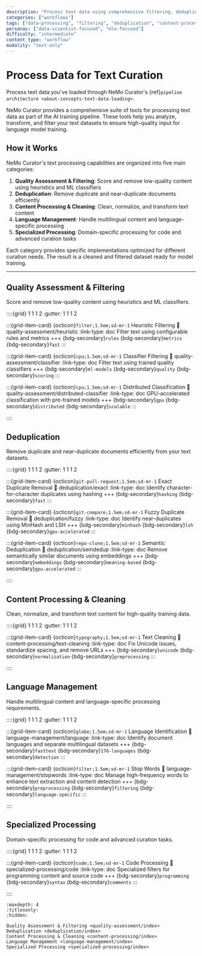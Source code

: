 ```yaml
---
description: "Process text data using comprehensive filtering, deduplication, content processing, and specialized tools for high-quality datasets"
categories: ["workflows"]
tags: ["data-processing", "filtering", "deduplication", "content-processing", "quality-assessment", "distributed"]
personas: ["data-scientist-focused", "mle-focused"]
difficulty: "intermediate"
content_type: "workflow"
modality: "text-only"
---
```


# Process Data for Text Curation

Process text data you've loaded through NeMo Curator's {ref}`pipeline architecture <about-concepts-text-data-loading>`.

NeMo Curator provides a comprehensive suite of tools for processing text data as part of the AI training pipeline. These tools help you analyze, transform, and filter your text datasets to ensure high-quality input for language model training.

## How it Works

NeMo Curator's text processing capabilities are organized into five main categories:

1. **Quality Assessment & Filtering**: Score and remove low-quality content using heuristics and ML classifiers
2. **Deduplication**: Remove duplicate and near-duplicate documents efficiently
3. **Content Processing & Cleaning**: Clean, normalize, and transform text content
4. **Language Management**: Handle multilingual content and language-specific processing
5. **Specialized Processing**: Domain-specific processing for code and advanced curation tasks

Each category provides specific implementations optimized for different curation needs. The result is a cleaned and filtered dataset ready for model training.

---

## Quality Assessment & Filtering

Score and remove low-quality content using heuristics and ML classifiers.

::::{grid} 1 1 1 2
:gutter: 1 1 1 2

:::{grid-item-card} {octicon}`filter;1.5em;sd-mr-1` Heuristic Filtering
:link: quality-assessment/heuristic
:link-type: doc
Filter text using configurable rules and metrics
+++
{bdg-secondary}`rules`
{bdg-secondary}`metrics`
{bdg-secondary}`fast`
:::

:::{grid-item-card} {octicon}`cpu;1.5em;sd-mr-1` Classifier Filtering
:link: quality-assessment/classifier
:link-type: doc
Filter text using trained quality classifiers
+++
{bdg-secondary}`ml-models`
{bdg-secondary}`quality`
{bdg-secondary}`scoring`
:::

:::{grid-item-card} {octicon}`cpu;1.5em;sd-mr-1` Distributed Classification
:link: quality-assessment/distributed-classifier
:link-type: doc
GPU-accelerated classification with pre-trained models
+++
{bdg-secondary}`gpu`
{bdg-secondary}`distributed`
{bdg-secondary}`scalable`
:::

::::

## Deduplication

Remove duplicate and near-duplicate documents efficiently from your text datasets.

::::{grid} 1 1 1 2
:gutter: 1 1 1 2

:::{grid-item-card} {octicon}`git-pull-request;1.5em;sd-mr-1` Exact Duplicate Removal
:link: deduplication/exact
:link-type: doc
Identify character-for-character duplicates using hashing
+++
{bdg-secondary}`hashing`
{bdg-secondary}`fast`
:::

:::{grid-item-card} {octicon}`git-compare;1.5em;sd-mr-1` Fuzzy Duplicate Removal
:link: deduplication/fuzzy
:link-type: doc
Identify near-duplicates using MinHash and LSH
+++
{bdg-secondary}`minhash`
{bdg-secondary}`lsh`
{bdg-secondary}`gpu-accelerated`
:::

:::{grid-item-card} {octicon}`repo-clone;1.5em;sd-mr-1` Semantic Deduplication
:link: deduplication/semdedup
:link-type: doc
Remove semantically similar documents using embeddings
+++
{bdg-secondary}`embeddings`
{bdg-secondary}`meaning-based`
{bdg-secondary}`gpu-accelerated`
:::

::::

## Content Processing & Cleaning

Clean, normalize, and transform text content for high-quality training data.

::::{grid} 1 1 1 2
:gutter: 1 1 1 2

:::{grid-item-card} {octicon}`typography;1.5em;sd-mr-1` Text Cleaning
:link: content-processing/text-cleaning
:link-type: doc
Fix Unicode issues, standardize spacing, and remove URLs
+++
{bdg-secondary}`unicode`
{bdg-secondary}`normalization`
{bdg-secondary}`preprocessing`
:::

::::

## Language Management

Handle multilingual content and language-specific processing requirements.

::::{grid} 1 1 1 2
:gutter: 1 1 1 2

:::{grid-item-card} {octicon}`globe;1.5em;sd-mr-1` Language Identification
:link: language-management/language
:link-type: doc
Identify document languages and separate multilingual datasets
+++
{bdg-secondary}`fasttext`
{bdg-secondary}`176-languages`
{bdg-secondary}`detection`
:::

:::{grid-item-card} {octicon}`filter;1.5em;sd-mr-1` Stop Words
:link: language-management/stopwords
:link-type: doc
Manage high-frequency words to enhance text extraction and content detection
+++
{bdg-secondary}`preprocessing`
{bdg-secondary}`filtering`
{bdg-secondary}`language-specific`
:::

::::

## Specialized Processing

Domain-specific processing for code and advanced curation tasks.

::::{grid} 1 1 1 2
:gutter: 1 1 1 2

:::{grid-item-card} {octicon}`code;1.5em;sd-mr-1` Code Processing
:link: specialized-processing/code
:link-type: doc
Specialized filters for programming content and source code
+++
{bdg-secondary}`programming`
{bdg-secondary}`syntax`
{bdg-secondary}`comments`
:::

::::

```{toctree}
:maxdepth: 4
:titlesonly:
:hidden:

Quality Assessment & Filtering <quality-assessment/index>
Deduplication <deduplication/index>
Content Processing & Cleaning <content-processing/index>
Language Management <language-management/index>
Specialized Processing <specialized-processing/index>
```
